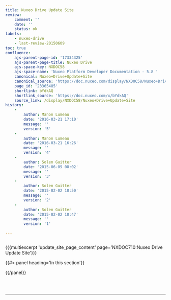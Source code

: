```yaml
---
title: Nuxeo Drive Update Site
review:
    comment: ''
    date: ''
    status: ok
labels:
    - nuxeo-drive
    - last-review-20150609
toc: true
confluence:
    ajs-parent-page-id: '17334325'
    ajs-parent-page-title: Nuxeo Drive
    ajs-space-key: NXDOC58
    ajs-space-name: 'Nuxeo Platform Developer Documentation - 5.8 '
    canonical: Nuxeo+Drive+Update+Site
    canonical_source: 'https://doc.nuxeo.com/display/NXDOC58/Nuxeo+Drive+Update+Site'
    page_id: '23365485'
    shortlink: bYdkAQ
    shortlink_source: 'https://doc.nuxeo.com/x/bYdkAQ'
    source_link: /display/NXDOC58/Nuxeo+Drive+Update+Site
history:
    - 
        author: Manon Lumeau
        date: '2016-03-21 17:10'
        message: ''
        version: '5'
    - 
        author: Manon Lumeau
        date: '2016-03-21 16:26'
        message: ''
        version: '4'
    - 
        author: Solen Guitter
        date: '2015-06-09 08:02'
        message: ''
        version: '3'
    - 
        author: Solen Guitter
        date: '2015-02-02 10:50'
        message: ''
        version: '2'
    - 
        author: Solen Guitter
        date: '2015-02-02 10:47'
        message: ''
        version: '1'

---
```

<div class="row"><div class="column medium-8">

{{{multiexcerpt 'update_site_page_content' page='NXDOC710:Nuxeo Drive Update Site'}}}

</div><div class="column medium-4">{{#> panel heading='In this section'}}

{{/panel}}</div></div>

&nbsp;

* * *